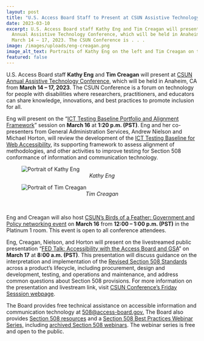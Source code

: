```yaml
---
layout: post
title: "U.S. Access Board Staff to Present at CSUN Assistive Technology Conference "
date: 2023-03-10
excerpt: U.S. Access Board staff Kathy Eng and Tim Creagan will present at CSUN
  Annual Assistive Technology Conference, which will be held in Anaheim, CA from
  March 14 – 17, 2023. The CSUN Conference is . . .
image: /images/uploads/eng-creagan.png
image_alt_text: Portraits of Kathy Eng on the left and Tim Creagan on the right
featured: false
---
```

U.S. Access Board staff **Kathy Eng** and **Tim Creagan** will present at [CSUN Annual Assistive Technology Conference,](https://www.csun.edu/cod/conference/sessions/index.php/) which will be held in Anaheim, CA from **March 14 – 17, 2023**. The CSUN Conference is a forum on technology for people with disabilities where researchers, practitioners, and educators can share knowledge, innovations, and best practices to promote inclusion for all. 

Eng will present on the “[ICT Testing Baseline Portfolio and Alignment Framework](https://www.csun.edu/cod/conference/sessions/index.php/public/presentations/view/1384)” session on **March 16** at **1:20 p.m. (PST)**. Eng and her co-presenters from General Administration Services, Andrew Nielson and Michael Horton, will review the development of the [ICT Testing Baseline for Web Accessibility](https://ictbaseline.access-board.gov/), its supporting framework to assess alignment of methodologies, and other activities to improve testing for Section 508 conformance of information and communication technology. 

<div>
  <figure class="img-left">
      <img src="{{ site.baseurl }}/images/uploads/eng-bordered.png" alt="Portrait of Kathy Eng" class="center">
    <figcaption style="text-align:center">
      <em>Kathy Eng</em>
    </figcaption>
  </figure>
  <figure class="img-right">
  <img src="{{ site.baseurl }}/images/uploads/tim-creagan-small.png" alt="Portrait of Tim Creagan" class="center">
    <figcaption style="text-align:center">
      <em>Tim Creagan</em>
    </figcaption>
  </figure>
  <br class="clear" />
</div>

Eng and Creagan will also host [CSUN’s Birds of a Feather: Government and Policy networking event](https://www.csun.edu/cod/conference/sessions/index.php/public/website_pages/view/64) on **March 16** from **12:00 – 1:00 p.m. (PST)** in the Platinum 1 room. This event is open to all conference attendees. 

Eng, Creagan, Nielson, and Horton will present on the livestreamed public presentation “[FED Talk: Accessibility with the Access Board and GSA](https://www.csun.edu/cod/conference/sessions/index.php/public/presentations/view/1623)” on **March 17** at **8:00 a.m. (PST)**. This presentation will discuss guidance on the interpretation and implementation of the [Revised Section 508 Standards](https://www.access-board.gov/ict/) across a product’s lifecycle, including procurement, design and development, testing, and operations and maintenance, and address common questions about Section 508 provisions. For more information on the presentation and livestream link, visit [CSUN Conference’s Friday Sesssion webpage](https://www.csun.edu/cod/conference/sessions/index.php/public/conf_sessions/index_by_day/day:2023-03-17). 

The Board provides free technical assistance on accessible information and communication technology at [508@access-board.gov.](mailto:508@access-board.gov) The Board also provides [Section 508 resources](https://www.access-board.gov/ict/#additional-resources) and a [Section 508 Best Practices Webinar Series,](https://www.accessibilityonline.org/cioc-508/schedule/) including [archived Section 508 webinars](https://www.accessibilityonline.org/cioc-508/archives/). The webinar series is free and open to the public.

